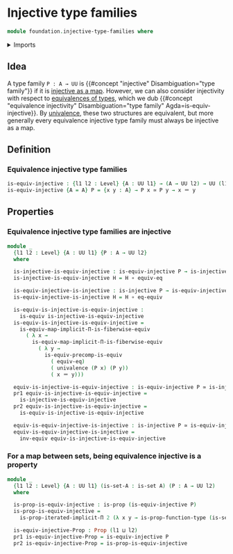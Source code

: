 # Injective type families

```agda
module foundation.injective-type-families where
```

<details><summary>Imports</summary>

```agda
open import foundation.dependent-pair-types
open import foundation.functoriality-dependent-function-types
open import foundation.iterated-dependent-product-types
open import foundation.univalence
open import foundation.universal-property-equivalences
open import foundation.universe-levels

open import foundation-core.equivalences
open import foundation-core.function-types
open import foundation-core.identity-types
open import foundation-core.injective-maps
open import foundation-core.propositions
open import foundation-core.sets
```

</details>

## Idea

A type family `P : A → UU` is
{{#concept "injective" Disambiguation="type family"}} if it is
[injective as a map](foundation-core.injective-maps.md). However, we can also
consider injectivity with respect to
[equivalences of types](foundation-core.equivalences.md), which we dub
{{#concept "equivalence injectivity" Disambiguation="type family" Agda=is-equiv-injective}}.
By [univalence](foundation-core.univalence.md), these two structures are
equivalent, but more generally every equivalence injective type family must
always be injective as a map.

## Definition

### Equivalence injective type families

```agda
is-equiv-injective : {l1 l2 : Level} {A : UU l1} → (A → UU l2) → UU (l1 ⊔ l2)
is-equiv-injective {A = A} P = {x y : A} → P x ≃ P y → x ＝ y
```

## Properties

### Equivalence injective type families are injective

```agda
module _
  {l1 l2 : Level} {A : UU l1} {P : A → UU l2}
  where

  is-injective-is-equiv-injective : is-equiv-injective P → is-injective P
  is-injective-is-equiv-injective H = H ∘ equiv-eq

  is-equiv-injective-is-injective : is-injective P → is-equiv-injective P
  is-equiv-injective-is-injective H = H ∘ eq-equiv

  is-equiv-is-injective-is-equiv-injective :
    is-equiv is-injective-is-equiv-injective
  is-equiv-is-injective-is-equiv-injective =
    is-equiv-map-implicit-Π-is-fiberwise-equiv
      ( λ x →
        is-equiv-map-implicit-Π-is-fiberwise-equiv
          ( λ y →
            is-equiv-precomp-is-equiv
              ( equiv-eq)
              ( univalence (P x) (P y))
              ( x ＝ y)))

  equiv-is-injective-is-equiv-injective : is-equiv-injective P ≃ is-injective P
  pr1 equiv-is-injective-is-equiv-injective =
    is-injective-is-equiv-injective
  pr2 equiv-is-injective-is-equiv-injective =
    is-equiv-is-injective-is-equiv-injective

  equiv-is-equiv-injective-is-injective : is-injective P ≃ is-equiv-injective P
  equiv-is-equiv-injective-is-injective =
    inv-equiv equiv-is-injective-is-equiv-injective
```

### For a map between sets, being equivalence injective is a property

```agda
module _
  {l1 l2 : Level} {A : UU l1} (is-set-A : is-set A) (P : A → UU l2)
  where

  is-prop-is-equiv-injective : is-prop (is-equiv-injective P)
  is-prop-is-equiv-injective =
    is-prop-iterated-implicit-Π 2 (λ x y → is-prop-function-type (is-set-A x y))

  is-equiv-injective-Prop : Prop (l1 ⊔ l2)
  pr1 is-equiv-injective-Prop = is-equiv-injective P
  pr2 is-equiv-injective-Prop = is-prop-is-equiv-injective
```
